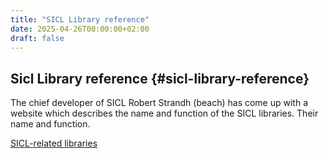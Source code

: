 ```yaml
---
title: "SICL Library reference"
date: 2025-04-26T00:00:00+02:00
draft: false
---
```


## Sicl Library reference {#sicl-library-reference}

The chief developer of SICL Robert Strandh (beach) has come up with a website which
describes the name and function of the SICL libraries. Their name and function.

[SICL-related libraries](http://metamodular.com/SICL-related-libraries/sicl-related-libraries.html)
